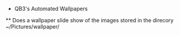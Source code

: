 * QB3's Automated Wallpapers

** Does a wallpaper slide show of the images stored in the direcory
~/Pictures/wallpaper/
